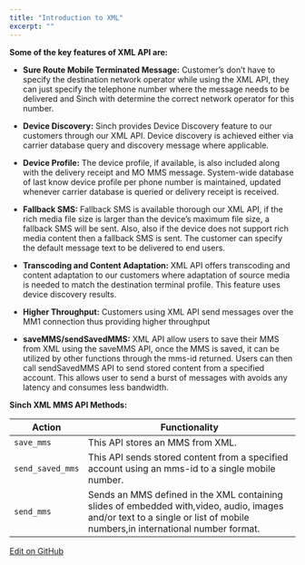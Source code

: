 ```yaml
---
title: "Introduction to XML"
excerpt: ""
---
```

**Some of the key features of XML API are:**

  - **Sure Route Mobile Terminated Message:** Customer’s don’t have to
    specify the destination network operator while using the XML API,
    they can just specify the telephone number where the message needs
    to be delivered and Sinch with determine the correct network
    operator for this number.

  - **Device Discovery:** Sinch provides Device Discovery feature to our
    customers through our XML API. Device discovery is achieved either
    via carrier database query and discovery message where applicable.

  - **Device Profile:** The device profile, if available, is also
    included along with the delivery receipt and MO MMS message.
    System-wide database of last know device profile per phone number is
    maintained, updated whenever carrier database is queried or delivery
    receipt is received.

  - **Fallback SMS:** Fallback SMS is available thorough our XML API, if
    the rich media file size is larger than the device’s maximum file
    size, a fallback SMS will be sent. Also, also if the device does not
    support rich media content then a fallback SMS is sent. The customer
    can specify the default message text to be delivered to end users.

  - **Transcoding and Content Adaptation:** XML API offers transcoding
    and content adaptation to our customers where adaptation of source
    media is needed to match the destination terminal profile. This
    feature uses device discovery results.

  - **Higher Throughput:** Customers using XML API send messages over
    the MM1 connection thus providing higher throughput

  - **saveMMS/sendSavedMMS:** XML API allow users to save their MMS from
    XML using the saveMMS API, once the MMS is saved, it can be utilized
    by other functions through the mms-id returned. Users can then call
    sendSavedMMS API to send stored content from a specified account.
    This allows user to send a burst of messages with avoids any latency
    and consumes less bandwidth.

**Sinch XML MMS API Methods:**

|         Action         |                      Functionality                                                                                                                                                     |
| ---------------- | ------------------------------------------------------------------------------------------------------------------------------------------------------------------------- |
| `save_mms`       | This API stores an MMS from XML.                                                                                                                                          |
| `send_saved_mms` | This API sends stored content from a specified account using an mms-id to a single mobile number.                                                                         |
| `send_mms`       | Sends an MMS defined in the XML containing slides of embedded with,video, audio, images and/or text to a single or list of mobile numbers,in international number format. |

<a class="edit-on-github" href="https://github.com/sinch/docs/blob/master/docs/mms/xml-service/xml-service-introduction.md">Edit on GitHub</a>